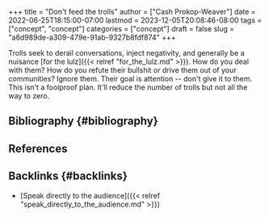 +++
title = "Don't feed the trolls"
author = ["Cash Prokop-Weaver"]
date = 2022-06-25T18:15:00-07:00
lastmod = 2023-12-05T20:08:46-08:00
tags = ["concept", "concept"]
categories = ["concept"]
draft = false
slug = "a6d989de-a309-479e-91ab-9327b8fdf874"
+++

Trolls seek to derail conversations, inject negativity, and generally be a nuisance [for the lulz]({{< relref "for_the_lulz.md" >}}). How do you deal with them? How do you refute their bullshit or drive them out of your communities? Ignore them. Their goal is attention -- don't give it to them. This isn't a foolproof plan. It'll reduce the number of trolls but not all the way to zero.


## Bibliography {#bibliography}

## References

<style>.csl-entry{text-indent: -1.5em; margin-left: 1.5em;}</style><div class="csl-bib-body">
</div>


## Backlinks {#backlinks}

-   [Speak directly to the audience]({{< relref "speak_directly_to_the_audience.md" >}})
